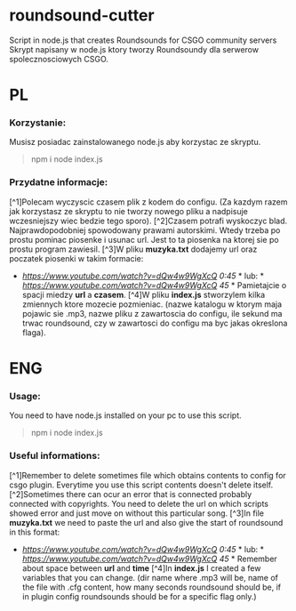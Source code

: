 # roundsound-cutter
 Script in node.js that creates Roundsounds for CSGO community servers
 Skrypt napisany w node.js ktory tworzy Roundsoundy dla serwerow spolecznosciowych CSGO.
 
# PL
### Korzystanie:
Musisz posiadac zainstalowanego node.js aby korzystac ze skryptu.
> npm i
> node index.js

### Przydatne informacje:
 [^1]Polecam wyczyscic czasem plik z kodem do configu. (Za kazdym razem jak korzystasz ze skryptu to nie tworzy nowego pliku a nadpisuje wczesniejszy wiec bedzie tego sporo).
 [^2]Czasem potrafi wyskoczyc blad. Najprawdopodobniej spowodowany prawami autorskimi. Wtedy trzeba po prostu pominac piosenke i usunac url. Jest to ta piosenka na ktorej sie po prostu program zawiesil.
 [^3]W pliku **muzyka.txt** dodajemy url oraz poczatek piosenki w takim formacie:
 * *https://www.youtube.com/watch?v=dQw4w9WgXcQ 0:45* * lub:  * *https://www.youtube.com/watch?v=dQw4w9WgXcQ 45* * 
 Pamietajcie o spacji miedzy **url** a **czasem**.
 [^4]W pliku **index.js** stworzylem kilka zmiennych ktore mozecie pozmieniac. (nazwe katalogu w ktorym maja pojawic sie .mp3, nazwe pliku z zawartoscia do configu, ile sekund ma trwac roundsound, czy w zawartosci do configu ma byc jakas okreslona flaga).


# ENG

### Usage:
You need to have node.js installed on your pc to use this script.
> npm i 
> node index.js

### Useful informations:
 [^1]Remember to delete sometimes file which obtains contents to config for csgo plugin. Everytime you use this script contents doesn't delete itself.
 [^2]Sometimes there can ocur an error that is connected probably connected with copyrights. You need to delete the url on which scripts showed error and just move on without this particular song. 
 [^3]In file **muzyka.txt** we need to paste the url and also give the start of roundsound in this format:
 * *https://www.youtube.com/watch?v=dQw4w9WgXcQ 0:45* * lub:  * *https://www.youtube.com/watch?v=dQw4w9WgXcQ 45* * 
 Remember about space between **url** and **time**
 [^4]In **index.js** I created a few variables that you can change. (dir name where .mp3 will be, name of the file with .cfg content, how many seconds roundsound should be, if in plugin config roundsounds should be for a specific flag only.)